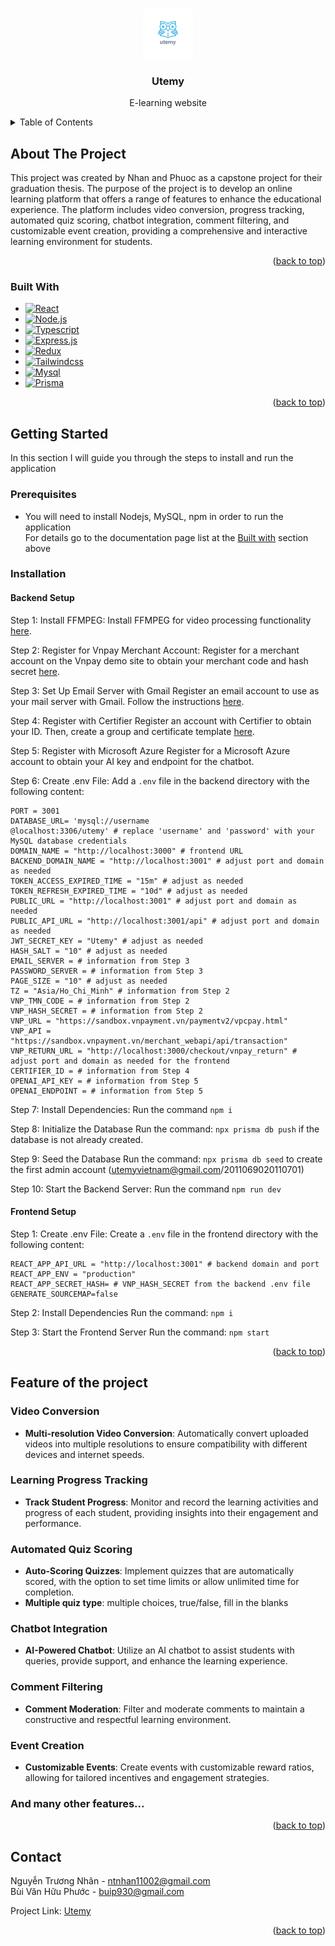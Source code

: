 <!-- Improved compatibility of back to top link: See: https://github.com/othneildrew/Best-README-Template/pull/73 -->

<a id="readme-top"></a>

<!-- PROJECT LOGO -->
<br />
<div align="center">
  <a href="https://github.com/NhanNguyen11002/utemy">
    <img src="./frontend/public/logo.png" alt="Logo" width="80" height="80">
  </a>

  <h3 align="center">Utemy</h3>

  <p align="center">
    E-learning website
    <br />
  </p>
</div>

<!-- TABLE OF CONTENTS -->
<details>
  <summary>Table of Contents</summary>
  <ol>
    <li>
      <a href="#about-the-project">About The Project</a>
      <ul>
        <li><a href="#built-with">Built With</a></li>
      </ul>
    </li>
    <li>
      <a href="#getting-started">Getting Started</a>
      <ul>
        <li><a href="#prerequisites">Prerequisites</a></li>
        <li>
        <a href="#installation">Installation</a>
        <ul>
        <li><a href="#frontend-setup">Frontend setup</a></li>
        <li><a href="#backend-setup">Backend setup</a></li>
        </ul>
        </li>
      </ul>
    </li>
    <li><a href="#feature-of-the-project">Feature of the project</a></li>
    <li><a href="#contact">Contact</a></li>
  </ol>
</details>

<!-- ABOUT THE PROJECT -->

## About The Project

This project was created by Nhan and Phuoc as a capstone project for their graduation thesis. The purpose of the project is to develop an online learning platform that offers a range of features to enhance the educational experience. The platform includes video conversion, progress tracking, automated quiz scoring, chatbot integration, comment filtering, and customizable event creation, providing a comprehensive and interactive learning environment for students.

<p align="right">(<a href="#readme-top">back to top</a>)</p>

### Built With

- [![React][React.js]][React-url]
- [![Node.js][Node.js]][Nodejs-url]
- [![Typescript][Typescript.io]][Typescript-url]
- [![Express.js][Express.js.dev]][Express.js-url]
- [![Redux][Redux.com]][Redux-url]
- [![Tailwindcss][Tailwindcss.com]][Tailwindcss-url]
- [![Mysql][Mysql.com]][Mysql-url]
- [![Prisma][Prisma.com]][Prisma-url]

<p align="right">(<a href="#readme-top">back to top</a>)</p>

<!-- GETTING STARTED -->

## Getting Started

In this section I will guide you through the steps to install and run the application

### Prerequisites

- You will need to install Nodejs, MySQL, npm in order to run the application\
  For details go to the documentation page list at the [Built with](#built-with) section above

### Installation

#### Backend Setup

Step 1: Install FFMPEG: Install FFMPEG for video processing functionality [here](https://www.ffmpeg.org/).

Step 2: Register for Vnpay Merchant Account:
Register for a merchant account on the Vnpay demo site to obtain your merchant code and hash secret [here](https://sandbox.vnpayment.vn/devreg/).

Step 3: Set Up Email Server with Gmail
Register an email account to use as your mail server with Gmail. Follow the instructions [here](https://support.google.com/mail/answer/185833?hl=en).

Step 4: Register with Certifier
Register an account with Certifier to obtain your ID. Then, create a group and certificate template [here](certifier.io).

Step 5: Register with Microsoft Azure
Register for a Microsoft Azure account to obtain your AI key and endpoint for the chatbot.

Step 6: Create .env File:
Add a `.env` file in the backend directory with the following content:

```
PORT = 3001
DATABASE_URL= 'mysql://username
@localhost:3306/utemy' # replace 'username' and 'password' with your MySQL database credentials
DOMAIN_NAME = "http://localhost:3000" # frontend URL
BACKEND_DOMAIN_NAME = "http://localhost:3001" # adjust port and domain as needed
TOKEN_ACCESS_EXPIRED_TIME = "15m" # adjust as needed
TOKEN_REFRESH_EXPIRED_TIME = "10d" # adjust as needed
PUBLIC_URL = "http://localhost:3001" # adjust port and domain as needed
PUBLIC_API_URL = "http://localhost:3001/api" # adjust port and domain as needed
JWT_SECRET_KEY = "Utemy" # adjust as needed
HASH_SALT = "10" # adjust as needed
EMAIL_SERVER = # information from Step 3
PASSWORD_SERVER = # information from Step 3
PAGE_SIZE = "10" # adjust as needed
TZ = "Asia/Ho_Chi_Minh" # information from Step 2
VNP_TMN_CODE = # information from Step 2
VNP_HASH_SECRET = # information from Step 2
VNP_URL = "https://sandbox.vnpayment.vn/paymentv2/vpcpay.html"
VNP_API = "https://sandbox.vnpayment.vn/merchant_webapi/api/transaction"
VNP_RETURN_URL = "http://localhost:3000/checkout/vnpay_return" # adjust port and domain as needed for the frontend
CERTIFIER_ID = # information from Step 4
OPENAI_API_KEY = # information from Step 5
OPENAI_ENDPOINT = # information from Step 5
```

Step 7: Install Dependencies:
Run the command `npm i`

Step 8: Initialize the Database
Run the command: `npx prisma db push` if the database is not already created.

Step 9: Seed the Database
Run the command: `npx prisma db seed`
to create the first admin account (utemyvietnam@gmail.com/2011069020110701)

Step 10: Start the Backend Server:
Run the command `npm run dev`

#### Frontend Setup

Step 1: Create .env File:
Create a `.env` file in the frontend directory with the following content:

```
REACT_APP_API_URL = "http://localhost:3001" # backend domain and port
REACT_APP_ENV = "production"
REACT_APP_SECRET_HASH= # VNP_HASH_SECRET from the backend .env file
GENERATE_SOURCEMAP=false
```

Step 2: Install Dependencies
Run the command: `npm i`

Step 3: Start the Frontend Server
Run the command: `npm start`

<p align="right">(<a href="#readme-top">back to top</a>)</p>

## Feature of the project

### Video Conversion

- **Multi-resolution Video Conversion**: Automatically convert uploaded videos into multiple resolutions to ensure compatibility with different devices and internet speeds.

### Learning Progress Tracking

- **Track Student Progress**: Monitor and record the learning activities and progress of each student, providing insights into their engagement and performance.

### Automated Quiz Scoring

- **Auto-Scoring Quizzes**: Implement quizzes that are automatically scored, with the option to set time limits or allow unlimited time for completion.
- **Multiple quiz type**: multiple choices, true/false, fill in the blanks

### Chatbot Integration

- **AI-Powered Chatbot**: Utilize an AI chatbot to assist students with queries, provide support, and enhance the learning experience.

### Comment Filtering

- **Comment Moderation**: Filter and moderate comments to maintain a constructive and respectful learning environment.

### Event Creation

- **Customizable Events**: Create events with customizable reward ratios, allowing for tailored incentives and engagement strategies.

### And many other features...

<p align="right">(<a href="#readme-top">back to top</a>)</p>

<!-- CONTACT -->

## Contact

Nguyễn Trương Nhân - ntnhan11002@gmail.com\
Bùi Văn Hữu Phước - buip930@gmail.com

Project Link: [Utemy](https://github.com/NhanNguyen11002/utemy)

<p align="right">(<a href="#readme-top">back to top</a>)</p>

<!-- MARKDOWN LINKS & IMAGES -->
<!-- https://www.markdownguide.org/basic-syntax/#reference-style-links -->

[React.js]: https://img.shields.io/badge/React-20232A?style=for-the-badge&logo=react&logoColor=61DAFB
[React-url]: https://reactjs.org/
[Node.js]: https://img.shields.io/badge/Node.js-43853D?style=for-the-badge&logo=node.js&logoColor=white
[Nodejs-url]: https://nodejs.org/en
[Typescript.io]: https://img.shields.io/badge/TypeScript-007ACC?style=for-the-badge&logo=typescript&logoColor=white
[Typescript-url]: https://www.typescriptlang.org/
[Express.js.dev]: https://img.shields.io/badge/Express.js-4A4A55?style=for-the-badge&logo=Express.js&logoColor=FF3E00
[Express.js-url]: https://expressjs.com/
[Redux.com]: https://img.shields.io/badge/Redux-593D88?style=for-the-badge&logo=redux&logoColor=white
[Redux-url]: https://redux-toolkit.js.org/
[Tailwindcss.com]: https://img.shields.io/badge/Tailwind_CSS-38B2AC?style=for-the-badge&logo=tailwind-css&logoColor=white
[Tailwindcss-url]: https://tailwindcss.com/
[Mysql.com]: https://img.shields.io/badge/MySQL-005C84?style=for-the-badge&logo=mysql&logoColor=white
[Mysql-url]: https://www.mysql.com/
[Prisma.com]: https://img.shields.io/badge/Prisma-3982CE?style=for-the-badge&logo=Prisma&logoColor=white
[Prisma-url]: https://www.prisma.io/
